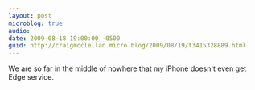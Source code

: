 ```yaml
---
layout: post
microblog: true
audio: 
date: 2009-08-18 19:00:00 -0500
guid: http://craigmcclellan.micro.blog/2009/08/19/t3415328889.html
---
```

We are so far in the middle of nowhere that my iPhone doesn't even get Edge service.
